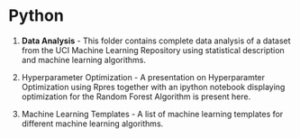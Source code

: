# Python 

1. **Data Analysis** - This folder contains complete data analysis of a dataset from the UCI Machine Learning Repository using statistical description and machine learning algorithms. 


2. Hyperparameter Optimization - A presentation on Hyperparamter Optimization using Rpres together with an ipython notebook displaying optimization for the Random Forest Algorithm is present here.

3. Machine Learning Templates - A list of machine learning templates for different machine learning algorithms. 
